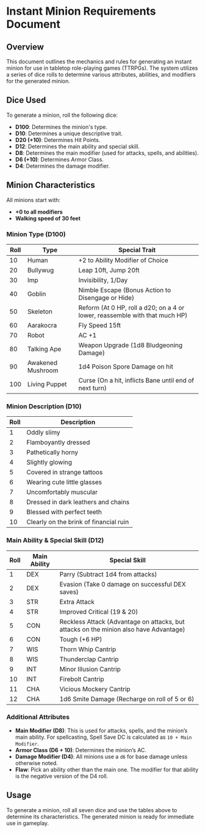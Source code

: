 # Instant Minion Requirements Document

## Overview
This document outlines the mechanics and rules for generating an instant minion for use in tabletop role-playing games (TTRPGs). The system utilizes a series of dice rolls to determine various attributes, abilities, and modifiers for the generated minion.

## Dice Used
To generate a minion, roll the following dice:
- **D100**: Determines the minion's type.
- **D10**: Determines a unique descriptive trait.
- **D20 (+10)**: Determines Hit Points.
- **D12**: Determines the main ability and special skill.
- **D8**: Determines the main modifier (used for attacks, spells, and abilities).
- **D6 (+10)**: Determines Armor Class.
- **D4**: Determines the damage modifier.

## Minion Characteristics
All minions start with:
- **+0 to all modifiers**
- **Walking speed of 30 feet**

### **Minion Type (D100)**
| Roll | Type | Special Trait |
|------|------|--------------|
| 10   | Human | +2 to Ability Modifier of Choice |
| 20   | Bullywug | Leap 10ft, Jump 20ft |
| 30   | Imp | Invisibility, 1/Day |
| 40   | Goblin | Nimble Escape (Bonus Action to Disengage or Hide) |
| 50   | Skeleton | Reform (At 0 HP, roll a d20; on a 4 or lower, reassemble with that much HP) |
| 60   | Aarakocra | Fly Speed 15ft |
| 70   | Robot | AC +1 |
| 80   | Talking Ape | Weapon Upgrade (1d8 Bludgeoning Damage) |
| 90   | Awakened Mushroom | 1d4 Poison Spore Damage on hit |
| 100   | Living Puppet | Curse (On a hit, inflicts Bane until end of next turn) |

### **Minion Description (D10)**
| Roll | Description |
|------|------------|
| 1    | Oddly slimy |
| 2    | Flamboyantly dressed |
| 3    | Pathetically horny |
| 4    | Slightly glowing |
| 5    | Covered in strange tattoos |
| 6    | Wearing cute little glasses |
| 7    | Uncomfortably muscular |
| 8    | Dressed in dark leathers and chains |
| 9    | Blessed with perfect teeth |
| 10    | Clearly on the brink of financial ruin |

### **Main Ability & Special Skill (D12)**
| Roll | Main Ability | Special Skill |
|------|-------------|--------------|
| 1    | DEX | Parry (Subtract 1d4 from attacks) |
| 2    | DEX | Evasion (Take 0 damage on successful DEX saves) |
| 3    | STR | Extra Attack |
| 4    | STR | Improved Critical (19 & 20) |
| 5    | CON | Reckless Attack (Advantage on attacks, but attacks on the minion also have Advantage) |
| 6    | CON | Tough (+6 HP) |
| 7    | WIS | Thorn Whip Cantrip |
| 8    | WIS | Thunderclap Cantrip |
| 9    | INT | Minor Illusion Cantrip |
| 10   | INT | Firebolt Cantrip |
| 11   | CHA | Vicious Mockery Cantrip |
| 12   | CHA | 1d6 Smite Damage (Recharge on roll of 5 or 6) |

### **Additional Attributes**
- **Main Modifier (D8)**: This is used for attacks, spells, and the minion’s main ability. For spellcasting, Spell Save DC is calculated as `10 + Main Modifier`.
- **Armor Class (D6 + 10)**: Determines the minion’s AC.
- **Damage Modifier (D4)**: All minions use a `d6` for base damage unless otherwise noted.
- **Flaw**: Pick an ability other than the main one. The modifier for that ability is the negative version of the D4 roll.

## Usage
To generate a minion, roll all seven dice and use the tables above to determine its characteristics. The generated minion is ready for immediate use in gameplay.
